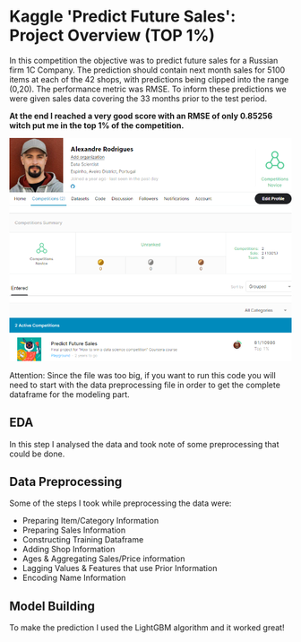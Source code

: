 # Kaggle 'Predict Future Sales': Project Overview (TOP 1%)
In this competition the objective was to predict future sales for a Russian firm 1C Company. The prediction should contain next month sales for 5100 items at each of the 42 shops, with predictions being clipped into the range (0,20). The performance metric was RMSE. To inform these predictions we were given sales data covering the 33 months prior to the test period. 

**At the end I reached a very good score with an RMSE of only 0.85256 witch put me in the top 1% of the competition.**

<img src="images/results.png" width="800" />

Attention: Since the file was too big, if you want to run this code you will need to start with the data preprocessing file in order to get the complete dataframe for the modeling part.

## EDA
In this step I analysed the data and took note of some preprocessing that could be done.

## Data Preprocessing
Some of the steps I took while preprocessing the data were:

* Preparing Item/Category Information
* Preparing Sales Information
* Constructing Training Dataframe
* Adding Shop Information
* Ages & Aggregating Sales/Price information
* Lagging Values & Features that use Prior Information
* Encoding Name Information 

## Model Building 
To make the prediction I used the LightGBM algorithm and it worked great!
